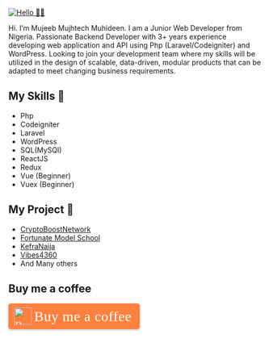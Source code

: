 [![Hello 👋🏻](https://res.cloudinary.com/mujhtech/image/upload/v1594685264/Mujhtech_t1qlca.png)](https://github.com/Mujhtech)

Hi. I’m Mujeeb Mujhtech Muhideen. I am a Junior Web Developer from Nigeria.
Passionate Backend Developer with 3+ years experience developing web application and API using Php (Laravel/Codeigniter) and WordPress. Looking to join your development team where my skills will be utilized in the design of scalable, data-driven, modular products that can be adapted to meet changing business requirements.


## My Skills 👋

- Php
- Codeigniter
- Laravel
- WordPress
- SQL(MySQl)
- ReactJS
- Redux
- Vue (Beginner)
- Vuex (Beginner)

## My Project 👋

- [CryptoBoostNetwork](https://cryptoboost.network)
- [Fortunate Model School](https://fmsoyo.com.ng)
- [KefraNaija](https://kefranaija.com.ng)
- [Vibes4360](https://vibes4360.com)
- And Many others

## Buy me a coffee

<a style="padding: 7px 15px 7px 10px !important;line-height: 35px !important;height:51px !important;text-decoration: none !important;display:inline-flex !important;color:#FFFFFF !important;background-color:#FF813F !important;border-radius: 5px !important;border: 1px solid transparent !important;padding: 7px 15px 7px 10px !important;font-size: 22px !important;letter-spacing: 0.6px !important;box-shadow: 0px 1px 2px rgba(190, 190, 190, 0.5) !important;-webkit-box-shadow: 0px 1px 2px 2px rgba(190, 190, 190, 0.5) !important;margin: 0 auto !important;font-family:'Cookie', cursive !important;-webkit-box-sizing: border-box !important;box-sizing: border-box !important;" target="_blank" href="https://www.buymeacoffee.com/Mujhtech"><img style="height: 34px !important;width: 35px !important;margin-bottom: 1px !important;box-shadow: none !important;border: none !important;vertical-align: middle !important;" src="https://cdn.buymeacoffee.com/buttons/bmc-new-btn-logo.svg" alt="Buy me a coffee"><span style="margin-left:5px;font-size:28px !important;">Buy me a coffee</span></a>
